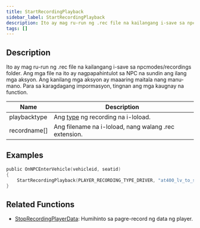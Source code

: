 ```yaml
---
title: StartRecordingPlayback
sidebar_label: StartRecordingPlayback
description: Ito ay mag ru-run ng .rec file na kailangang i-save sa npcmodes/recordings folder. Ang mga file na ito ay nagpapahintulot sa NPC na sundin ang ilang mga aksyon. Ang kanilang mga aksyon ay maaaring maitala nang manu-mano. Para sa karagdagang impormasyon, tingnan ang mga kaugnay na function.
tags: []
---
```


## Description

Ito ay mag ru-run ng .rec file na kailangang i-save sa npcmodes/recordings folder. Ang mga file na ito ay nagpapahintulot sa NPC na sundin ang ilang mga aksyon. Ang kanilang mga aksyon ay maaaring maitala nang manu-mano. Para sa karagdagang impormasyon, tingnan ang mga kaugnay na function.

| Name         | Description                                                     |
| ------------ | --------------------------------------------------------------- |
| playbacktype | Ang [type](../resources/recordtypes) ng recording na i-loload. |
| recordname[] | Ang filename na i-loload, nang walang .rec extension.          |

## Examples

```c
public OnNPCEnterVehicle(vehicleid, seatid)
{
    StartRecordingPlayback(PLAYER_RECORDING_TYPE_DRIVER, "at400_lv_to_sf_x1");
}
```

## Related Functions

- [StopRecordingPlayerData](StopRecordingPlayerData): Humihinto sa pagre-record ng data ng player.